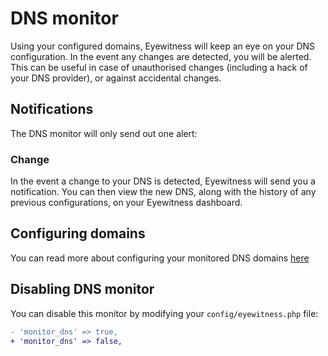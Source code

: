 # DNS monitor

Using your configured domains, Eyewitness will keep an eye on your DNS configuration. In the event any changes are detected, you will be alerted. This can be useful in case of unauthorised changes (including a hack of your DNS provider), or against accidental changes.


## Notifications

The DNS monitor will only send out one alert:

### Change

In the event a change to your DNS is detected, Eyewitness will send you a notification. You can then view the new DNS, along with the history of any previous configurations, on your Eyewitness dashboard.


## Configuring domains

You can read more about configuring your monitored DNS domains [here](\configuration\general.md#domains)


## Disabling DNS monitor

You can disable this monitor by modifying your `config/eyewitness.php` file:

```diff
- 'monitor_dns' => true,
+ 'monitor_dns' => false,
```
